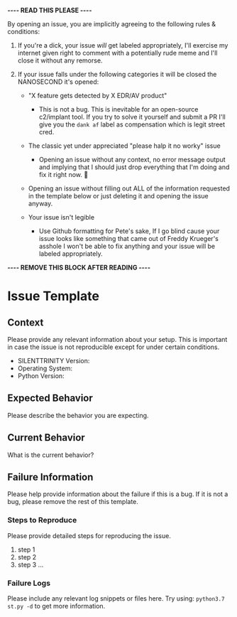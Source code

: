 **---- READ THIS PLEASE ----**

By opening an issue, you are implicitly agreeing to the following rules & conditions:

 1) If you're a dick, your issue *will* get labeled appropriately, I'll exercise my internet given right to comment with a potentially rude meme and I'll close it without any remorse.

 2) If your issue falls under the following categories it will be closed the NANOSECOND it's opened:

    - "X feature gets detected by X EDR/AV product"
        - This is not a bug. This is inevitable for an open-source c2/implant tool. If you try to solve it yourself and submit a PR I'll give you the `dank af` label as compensation which is legit street cred.

    - The classic yet under appreciated "please halp it no worky" issue
        - Opening an issue without any context, no error message output and implying that I should just drop everything that I'm doing and fix it right now. 🖕

    - Opening an issue without filling out ALL of the information requested in the template below or just deleting it and opening the issue anyway.

    - Your issue isn't legible
        - Use Github formatting for Pete's sake, If I go blind cause your issue looks like something that came out of Freddy Krueger's asshole I won't be able to fix anything and your issue will be labeled appropriately.

**---- REMOVE THIS BLOCK AFTER READING ----**

# Issue Template

## Context

Please provide any relevant information about your setup. This is important in case the issue is not reproducible except for under certain conditions.

* SILENTTRINITY Version:
* Operating System:
* Python Version:

## Expected Behavior

Please describe the behavior you are expecting.

## Current Behavior

What is the current behavior?

## Failure Information

Please help provide information about the failure if this is a bug. If it is not a bug, please remove the rest of this template.

### Steps to Reproduce

Please provide detailed steps for reproducing the issue.

1. step 1
2. step 2
3. step 3
   ...

### Failure Logs

Please include any relevant log snippets or files here. Try using: `python3.7 st.py -d` to get more information.
